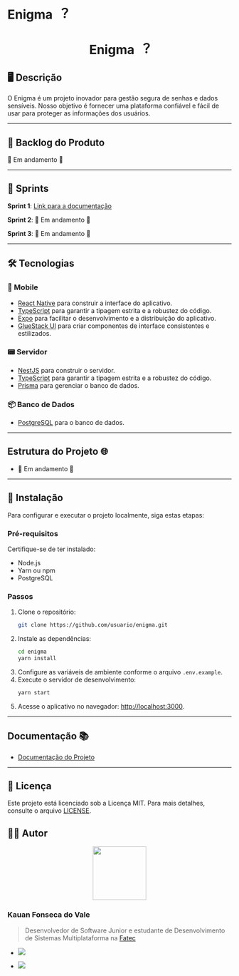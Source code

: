# Enigma ︖

<div align="center">
  <h1>Enigma ︖</h1>
</div>

## 🖥️ Descrição

O Enigma é um projeto inovador para gestão segura de senhas e dados sensíveis. Nosso objetivo é fornecer uma plataforma confiável e fácil de usar para proteger as informações dos usuários.

---

## 📖 Backlog do Produto

🚧 Em andamento 🚧

---

## 📅 Sprints

**Sprint 1**: [Link para a documentação](https://github.com/JohnPetros/stardust/wiki/Sprint-1)

**Sprint 2**: 🚧 Em andamento 🚧

**Sprint 3**: 🚧 Em andamento 🚧

---


## 🛠️ Tecnologias

### 📱 Mobile
- [React Native](https://reactnative.dev/) para construir a interface do aplicativo.
- [TypeScript](https://www.typescriptlang.org/) para garantir a tipagem estrita e a robustez do código.
- [Expo](https://expo.dev/) para facilitar o desenvolvimento e a distribuição do aplicativo.
- [GlueStack UI](https://glue-stack.com/) para criar componentes de interface consistentes e estilizados.

### 📟 Servidor
- [NestJS](https://nestjs.com/) para construir o servidor.
- [TypeScript](https://www.typescriptlang.org/) para garantir a tipagem estrita e a robustez do código.
- [Prisma](https://www.prisma.io/) para gerenciar o banco de dados.

### 📦 Banco de Dados
- [PostgreSQL](https://www.postgresql.org/) para o banco de dados.

---
## Estrutura do Projeto 🌐

- 🚧 Em andamento 🚧
---
## 🚀 Instalação

Para configurar e executar o projeto localmente, siga estas etapas:

### Pré-requisitos

Certifique-se de ter instalado:
- Node.js
- Yarn ou npm
- PostgreSQL

### Passos

1. Clone o repositório:
   ```bash
   git clone https://github.com/usuario/enigma.git
   ```
2. Instale as dependências:
   ```bash
   cd enigma
   yarn install
   ```
3. Configure as variáveis de ambiente conforme o arquivo `.env.example`.
4. Execute o servidor de desenvolvimento:
   ```bash
   yarn start
   ```
5. Acesse o aplicativo no navegador: [http://localhost:3000](http://localhost:3000).
---
## Documentação 📚
- [Documentação do Projeto]("./docs")
---

## 📜 Licença

Este projeto está licenciado sob a Licença MIT. Para mais detalhes, consulte o arquivo [LICENSE](LICENSE).

## 👨‍💻 Autor

<div align="center">
  <img src="https://github.com/kaufon.png?size=72" width=120px> 
</div>

### Kauan Fonseca do Vale

> Desenvolvedor de Software Junior e estudante de Desenvolvimento de Sistemas Multiplataforma na [Fatec](https://fatecsjc-prd.azurewebsites.net/)


- <a href="https://github.com/kaufon"><img src="https://img.shields.io/badge/GitHub-100000?style=for-the-badge&logo=github&logoColor=white"></a>  

- <a href="https://www.linkedin.com/in/kauan-fonseca-b62188300/"><img src="https://img.shields.io/badge/LinkedIn-0077B5?style=for-the-badge&logo=linkedin&logoColor=white"></a>
